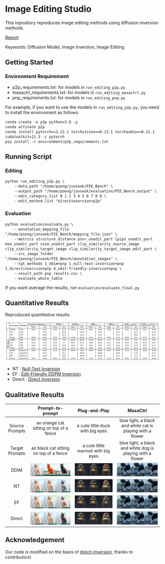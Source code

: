 # Image Editing Studio


This repository reproduces image editing methods using diffusion inversion methods.

[Report](report/Report.pdf)

Keywords: Diffusion Model, Image Inversion, Image Editing

## Getting Started
<span id="getting-started"></span>

### Environment Requirement
<span id="environment-requirement"></span>

- p2p_requirements.txt: for models in `run_editing_p2p.py`
- masactrl_requirements.txt: for models in `run_editing_masactrl.py`
- pnp_requirements.txt: for models in `run_editing_pnp.py`

For example, if you want to use the models in `run_editing_p2p.py`, you need to install the environment as follows:

```shell
conda create -n p2p python=3.9 -y
conda activate p2p
conda install pytorch==1.12.1 torchvision==0.13.1 torchaudio==0.12.1 cudatoolkit=11.3 -c pytorch
pip install -r environment/p2p_requirements.txt
```
## Running Script
### Editing
```shell
python run_editing_p2p.py \
    --data_path "/home/poong/junseok/PIE_Bench" \
    --output_path "/home/poong/junseok/evaluation/PIE_Bench_output" \
    --edit_category_list 0 1 2 3 4 5 6 7 8 9 \
    --edit_method_list "directinversion+p2p"
```
### Evaluation
```shell
python evaluation/evaluate.py \
    --annotation_mapping_file "/home/poong/junseok/PIE_Bench/mapping_file.json" \
    --metrics structure_distance psnr_unedit_part lpips_unedit_part mse_unedit_part ssim_unedit_part clip_similarity_source_image clip_similarity_target_image clip_similarity_target_image_edit_part \
    --src_image_folder "/home/poong/junseok/PIE_Bench/annotation_images" \
    --tgt_methods 1_ddim+pnp 1_null-text-inversion+pnp 1_directinversion+pnp 4_edit-friendly-inversion+pnp \
    --result_path pnp_results.csv \
    --evaluate_whole_table
```
If you want average the results, run `evaluation/evaluate_final.py`

## Quantitative Results

<span id="quantitative-results"></span>

Reproduced quantitative results

![quatitative](scripts/quantitative.png)

- NT : [Null-Text Inversion](https://arxiv.org/abs/2211.09794)
- EF : [Edit-Friendly DDPM Inversion](https://arxiv.org/abs/2304.06140)
- Direct : [Direct Inversion](https://arxiv.org/abs/2310.01506)

## Qualitative Results

<span id="qualitative-results"></span>

| | Prompt-to-prompt | Plug-and-Play | MasaCtrl
| :-----: | :----: | :----: | :----: |
| Source Prompts | an orange cat sitting on top of a fence | a cute little duck with big eyes | blue light, a black and white cat is playing with a flower |
| Target Prompts | an black cat sitting on top of a fence | a cute little marmot with big eyes | blue light, a black and white dog is playing with a flower  |
| DDIM | ![qualitative_p2p](scripts/DDIM_p2p.png) |  ![qualitative_pnp](scripts/DDIM_pnp.png) | ![qualitative_masactrl](scripts/DDIM_masactrl.png) |
| NT | ![qualitative_p2p](scripts/NT_p2p.png) |  ![qualitative_pnp](scripts/NT_pnp.png) | ![qualitative_masactrl](scripts/NT_masactrl.png) |
| EF | ![qualitative_p2p](scripts/EF_p2p.png) |  ![qualitative_pnp](scripts/EF_pnp.png) | ![qualitative_masactrl](scripts/EF_masactrl.png) |
| Direct | ![qualitative_p2p](scripts/Direct_p2p.png) |  ![qualitative_pnp](scripts/Direct_pnp.png) | ![qualitative_masactrl](scripts/Direct_masactrl.png) |


## Acknowledgement
<span id="acknowledgement"></span>

Our code is modified on the basis of [direct-inversion](https://github.com/cure-lab/PnPInversion), thanks to contributors!
